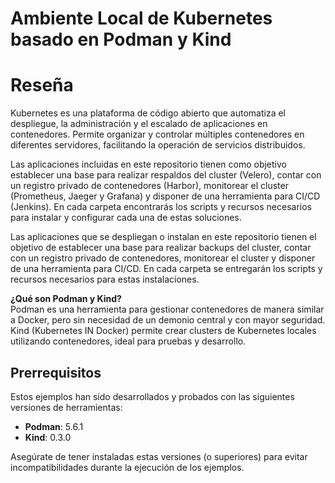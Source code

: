 # Ambiente Local de Kubernetes basado en Podman y Kind

# Reseña

Kubernetes es una plataforma de código abierto que automatiza el despliegue, la administración y el escalado de aplicaciones en contenedores. Permite organizar y controlar múltiples contenedores en diferentes servidores, facilitando la operación de servicios distribuidos.

Las aplicaciones incluidas en este repositorio tienen como objetivo establecer una base para realizar respaldos del cluster (Velero), contar con un registro privado de contenedores (Harbor), monitorear el cluster (Prometheus, Jaeger y Grafana) y disponer de una herramienta para CI/CD (Jenkins). En cada carpeta encontrarás los scripts y recursos necesarios para instalar y configurar cada una de estas soluciones.

Las aplicaciones que se despliegan o instalan en este repositorio tienen el objetivo de establecer una base para realizar backups del cluster, contar con un registro privado de contenedores, monitorear el cluster y disponer de una herramienta para CI/CD. En cada carpeta se entregarán los scripts y recursos necesarios para estas instalaciones.

**¿Qué son Podman y Kind?**  
Podman es una herramienta para gestionar contenedores de manera similar a Docker, pero sin necesidad de un demonio central y con mayor seguridad. Kind (Kubernetes IN Docker) permite crear clusters de Kubernetes locales utilizando contenedores, ideal para pruebas y desarrollo.

## Prerrequisitos

Estos ejemplos han sido desarrollados y probados con las siguientes versiones de herramientas:

- **Podman**: 5.6.1
- **Kind**: 0.3.0

Asegúrate de tener instaladas estas versiones (o superiores) para evitar incompatibilidades durante la ejecución de los ejemplos.

